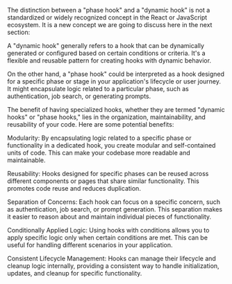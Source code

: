 The distinction between a "phase hook" and a "dynamic hook" is not a standardized or widely recognized concept in the React or JavaScript ecosystem. It is a new concept we are going to discuss here in the next section:

A "dynamic hook" generally refers to a hook that can be dynamically generated or configured based on certain conditions or criteria. It's a flexible and reusable pattern for creating hooks with dynamic behavior.

On the other hand, a "phase hook" could be interpreted as a hook designed for a specific phase or stage in your application's lifecycle or user journey. It might encapsulate logic related to a particular phase, such as authentication, job search, or generating prompts.

The benefit of having specialized hooks, whether they are termed "dynamic hooks" or "phase hooks," lies in the organization, maintainability, and reusability of your code. Here are some potential benefits:

Modularity: By encapsulating logic related to a specific phase or functionality in a dedicated hook, you create modular and self-contained units of code. This can make your codebase more readable and maintainable.

Reusability: Hooks designed for specific phases can be reused across different components or pages that share similar functionality. This promotes code reuse and reduces duplication.

Separation of Concerns: Each hook can focus on a specific concern, such as authentication, job search, or prompt generation. This separation makes it easier to reason about and maintain individual pieces of functionality.

Conditionally Applied Logic: Using hooks with conditions allows you to apply specific logic only when certain conditions are met. This can be useful for handling different scenarios in your application.

Consistent Lifecycle Management: Hooks can manage their lifecycle and cleanup logic internally, providing a consistent way to handle initialization, updates, and cleanup for specific functionality.